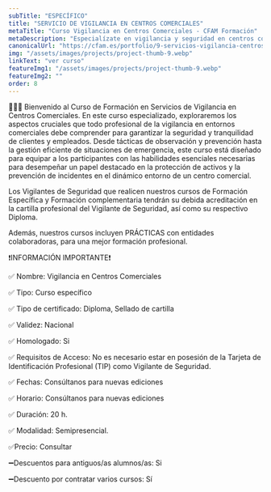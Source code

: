 ```yaml
---
subTitle: "ESPECÍFICO" 
title: "SERVICIO DE VIGILANCIA EN CENTROS COMERCIALES"
metaTitle: "Curso Vigilancia en Centros Comerciales - CFAM Formación"
metaDescription: "Especialízate en vigilancia y seguridad en centros comerciales. Curso homologado en CFAM Formación."
canonicalUrl: "https://cfam.es/portfolio/9-servicios-vigilancia-centros-comerciales"
img: "/assets/images/projects/project-thumb-9.webp"
linkText: "ver curso"
featureImg1: "/assets/images/projects/project-thumb-9.webp"
featureImg2: ""
order: 8
---
```

👮‍♂️👮 Bienvenido al Curso de Formación en Servicios de Vigilancia en Centros Comerciales. En este curso especializado, 
exploraremos los aspectos cruciales que todo profesional de la vigilancia en entornos comerciales debe comprender para 
garantizar la seguridad y tranquilidad de clientes y empleados. Desde tácticas de observación y prevención hasta la gestión 
eficiente de situaciones de emergencia, este curso está diseñado para equipar a los participantes con las habilidades 
esenciales necesarias para desempeñar un papel destacado en la protección de activos y la prevención de incidentes en el 
dinámico entorno de un centro comercial. 

Los Vigilantes de Seguridad que realicen nuestros cursos de Formación Específica y Formación complementaria tendrán su debida acreditación en la cartilla profesional del Vigilante de Seguridad, así como su respectivo Diploma. 

Además, nuestros cursos incluyen PRÁCTICAS con entidades colaboradoras, para una mejor formación profesional.

❗️INFORMACIÓN IMPORTANTE❗️

✅ Nombre: Vigilancia en Centros Comerciales

✅ Tipo: Curso específico

✅ Tipo de certificado: Diploma, Sellado de cartilla

✅ Validez: Nacional

✅ Homologado: Si

✅ Requisitos de Acceso: No es necesario estar en posesión de la Tarjeta de Identificación Profesional (TIP) como Vigilante de Seguridad.

✅ Fechas: Consúltanos para nuevas ediciones

✅ Horario: Consúltanos para nuevas ediciones

✅ Duración: 20 h.

✅ Modalidad: Semipresencial.

✅Precio: Consultar

➖Descuentos para antiguos/as alumnos/as: Si

➖Descuento por contratar varios cursos: Sí
